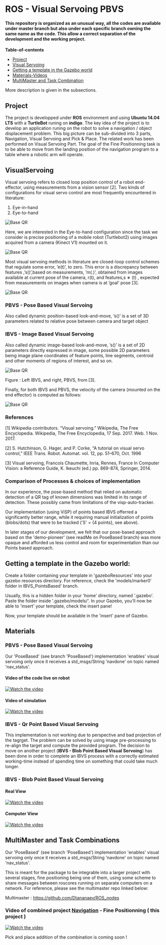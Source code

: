 # ROS - Visual Servoing PBVS

#### This repository is organized as an unusual way, all the codes are available under master branch but also under each specific branch owning the same name as the code. This allow a correct separation of the development and the working project.

**Table-of-contents**

* [Project](#project)
* [Visual Servoing](#visualservoing)
* [Getting a template in the Gazebo world](#getting-a-template-in-the-gazebo-world)
* [Materials-Videos](#materials)
* [MultiMaster and Task Combination](#multimaster-and-task-combinations)


More description is given in the subsections.

## Project

The project is developped under **ROS** environment and using **Ubuntu 14.04 LTS** with a **TurtleBot** runing on **indigo**. 
The key idea of the project is to develop an application runing on the robot to solve a navigation / object displacement problem.
This big picture can be sub-divided into 3 parts, Navigation, Visual Servoing and Pick & Place. The related work has been performed on Visual Servoing Part.
The goal of the Fine Positionning task is to be able to move from the landing position of the navigation program to a table where a robotic arm will operate.



## VisualServoing
Visual servoing refers to closed loop position control of a robot end-effector, using measurements from a vision sensor [2]. Two kinds of configurations for visual servo control are most frequently encountered in literature:
1. Eye-in-hand
2. Eye-to-hand

![Base QR](readMeResources/twovsconfigs.png)

Here, we are interested in the Eye-to-hand configuration since the task we consider is precise positioning of a mobile robot (Turtlebot2) using images acquired from a camera (Kinect V1) mounted on it.

![Base QR](readMeResources/tbotvs.png)

Most visual servoing methods in literature are closed-loop control schemes that regulate some error, ’e(t)’, to zero. This error is a discrepancy between features ,’s()’,based on measurements, ’m(.)’, obtained from images available at current pose of the camera, r(t), and features,s ∗ (t) , expected from measurements on images when camera is at ’goal’ pose [3].

![Base QR](readMeResources/eq1.png)

### PBVS - Pose Based Visual Servoing
Also called dynamic position-based look-and-move, ’s()’ is a set of 3D parameters related to relative pose between camera and target object

### IBVS - Image Based Visual Servoing 
Also called dynamic image-based look-and-move, ’s()’ is a set of 2D parameters directly expressed in image, some possible 2D parameters being image plane coordinates of feature points, line segments, centroid and other moments of regions of interest, and so on.

![Base QR](readMeResources/ibvspbvs.png)

Figure : Left IBVS, and right, PBVS, from [3].

Finally, for both IBVS and PBVS, the velocity of the camera (mounted on the end effector) is computed as follows:

![Base QR](readMeResources/errmin.png)

### References
[1] Wikipedia contributors. ”Visual servoing.” Wikipedia, The Free Encyclopedia. Wikipedia, The Free Encyclopedia, 17 Sep. 2017. Web. 1 Nov. 2017.

[2] S. Hutchinson, G. Hager, and P. Corke, “A tutorial on visual servo control,” IEEE Trans. Robot. Automat. vol. 12, pp. 51–670, Oct. 1996

[3] Visual servoing, Francois Chaumette, Inria, Rennes, France In Computer Vision: a Reference Guide, K. Ikeuchi (ed.) pp. 869-874, Springer, 2014.

### Comparison of Processes & choices of implementation
In our experience, the pose-based method that relied on automatic detection of a QR tag of known dimensions was limited in its range of detection. These possibly came from limitations of the visp-auto-tracker.

Our implementation (using ViSP) of points based IBVS offerred a significantly better range, while it requiring manual initialization of points (blobs/dots) that were to be tracked ('S' = {4 points}, see above).

In later stages of our development, we felt that our pose-based approach based on the 'demo-pioneer' (see readMe on PoseBased branch) was more opaque and afforded us less control and room for experimentation than our Points based approach. 
 

## Getting a template in the Gazebo world:
Create a folder containing your template in 'gazeboResources' into your gazebo resources directory. For reference, check the 'models/marker0' folder in IBVS_PointsBased' branch.

Usually, this is a hidden folder in your 'home' directory, named '.gazebo'. Paste the folder inside '.gazebo/models/'. In your Gazebo, you'll now be able to 'insert' your template, check the insert pane!

Now, your template should be available in the 'insert' pane of Gazebo.

## Materials

### PBVS - Pose Based Visual Servoing

Our 'PoseBased' (see branch 'PoseBased') implementation 'enables' visual servoing only once it receives a std_msgs/String 'navdone' on topic named 'nav_status'.

#### Video of the code live on robot
[![Watch the video](ressources/vide.png)](https://www.youtube.com/watch?v=K4BQ3v-MSrs)
#### Video of simulation
[![Watch the video](ressources/video.png)](https://www.youtube.com/watch?v=qCdgKvE52iY)

### IBVS - Qr Point Based Visual Servoing 
This implementation is not working due to perspective and bad projection of the tagrget. The problem can be solved by using image pre-processing to re-align the target and compute the provided program.
The decision to move on another project (**IBVS - Blob Point Based Visual Servoing**) has been done in order to complete an IBVS process with a correctly estimated working-time instead of spending time on something that could take much longer.

### IBVS - Blob Point Based Visual Servoing 
#### Real View
[![Watch the video](ressources/ibvs1.png)](https://www.youtube.com/watch?v=yDBamqhc0QQ)
#### Computer View
[![Watch the video](ressources/ibvs2.png)](https://www.youtube.com/watch?v=bUESEUgN75Q)

## MultiMaster and Task Combinations
Our 'PoseBased' (see branch 'PoseBased') implementation 'enables' visual servoing only once it receives a std_msgs/String 'navdone' on topic named 'nav_status'.

This is meant for the package to be integrable into a larger project with several stages, fine positioning being one of them, using some scheme to share messages between roscores running on separate computers on a network. For reference, please see the multimaster repo linked below:

Multimaster : https://github.com/Dtananaev/ROS_nodes

### Video of combined project [Navigation](https://github.com/gopi231091/Mapping_LocalizationOfARMarkers_Navigation_ROS_Turtlebot#repository) - Fine Positionning ( this project ) 

[![Watch the video](ressources/complete.png)](https://www.youtube.com/watch?v=lwvUDRsYBh4&feature=youtu.be)

Pick and place addition of the combination is coming soon !
